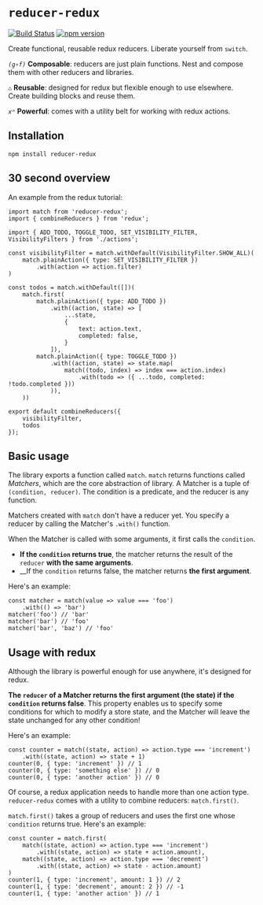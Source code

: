 # `reducer-redux`

[![Build Status](https://travis-ci.org/b-gran/reducer-redux.svg?branch=master)](https://travis-ci.org/b-gran/reducer-redux) [![npm version](https://badge.fury.io/js/reducer-redux.svg)](https://badge.fury.io/js/reducer-redux)

Create functional, reusable redux reducers. Liberate yourself from `switch`.

_`(g∘f)`_ __Composable__: reducers are just plain functions. Nest and compose them with other reducers and libraries.

`♺` __Reusable__: designed for redux but flexible enough to use elsewhere. Create building blocks and reuse them.

_`xⁿ`_ __Powerful__: comes with a utility belt for working with redux actions.

## Installation

```
npm install reducer-redux
```

## 30 second overview

An example from the redux tutorial:

```
import match from 'reducer-redux';
import { combineReducers } from 'redux';

import { ADD_TODO, TOGGLE_TODO, SET_VISIBILITY_FILTER, VisibilityFilters } from './actions';

const visibilityFilter = match.withDefault(VisibilityFilter.SHOW_ALL)(
    match.plainAction({ type: SET_VISIBILITY_FILTER })
        .with(action => action.filter)
)

const todos = match.withDefault([])(
    match.first(
        match.plainAction({ type: ADD_TODO })
            .with((action, state) => [
                ...state,
                { 
                    text: action.text,
                    completed: false,
                }
            ]),
        match.plainAction({ type: TOGGLE_TODO })
            .with((action, state) => state.map(
                match((todo, index) => index === action.index)
                    .with(todo => ({ ...todo, completed: !todo.completed }))
            )),
    ))

export default combineReducers({
    visibilityFilter,
    todos
});
```

## Basic usage

The library exports a function called `match`. `match` returns functions called _Matchers_, which
 are the core abstraction of library. A Matcher is a tuple of `(condition, reducer)`. The condition
is a predicate, and the reducer is any function. 

Matchers created with `match` don't have a reducer yet. You specify a reducer by calling the
Matcher's `.with()` function.

When the Matcher is called with some arguments, it first calls the `condition`.
* __If the `condition` returns true__, the matcher returns the result of the `reducer` __with the 
same arguments__.
* __If the `condition` returns false, the matcher returns __the first argument__.

Here's an example:
```
const matcher = match(value => value === 'foo')
    .with(() => 'bar')
matcher('foo') // 'bar'
matcher('bar') // 'foo'
matcher('bar', 'baz') // 'foo'
```

## Usage with redux

Although the library is powerful enough for use anywhere, it's designed for redux.

__The `reducer` of a Matcher returns the first argument (the state) if the `condition` returns 
false__.
This property enables us to specify some conditions for which to modify a store state,
and the Matcher will leave the state unchanged for any other condition!

Here's an example:
```
const counter = match((state, action) => action.type === 'increment')
    .with((state, action) => state + 1)
counter(0, { type: 'increment' }) // 1    
counter(0, { type: 'something else' }) // 0    
counter(0, { type: 'another action' }) // 0    
```

Of course, a redux application needs to handle more than one action type.
`reducer-redux` comes with a utility to combine reducers: `match.first()`.

`match.first()` takes a group of reducers and uses the first one whose `condition` returns true.
Here's an example:
```
const counter = match.first(
    match((state, action) => action.type === 'increment')
        .with((state, action) => state + action.amount),
    match((state, action) => action.type === 'decrement')
        .with((state, action) => state - action.amount)
)
counter(1, { type: 'increment', amount: 1 }) // 2    
counter(1, { type: 'decrement', amount: 2 }) // -1    
counter(1, { type: 'another action' }) // 1    
```
